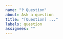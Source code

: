 ```yaml
---
name: "❓ Question"
about: Ask a question
title: "[Question] ..."
labels: question
assignees: ""
---
```


<!-- Your question -->
